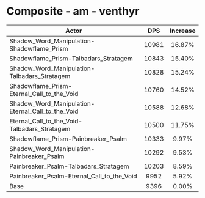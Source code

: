 # Composite - am - venthyr
| Actor | DPS | Increase |
|---|:---:|:---:|
|Shadow_Word_Manipulation-Shadowflame_Prism|10981|16.87%|
|Shadowflame_Prism-Talbadars_Stratagem|10843|15.40%|
|Shadow_Word_Manipulation-Talbadars_Stratagem|10828|15.24%|
|Shadowflame_Prism-Eternal_Call_to_the_Void|10760|14.52%|
|Shadow_Word_Manipulation-Eternal_Call_to_the_Void|10588|12.68%|
|Eternal_Call_to_the_Void-Talbadars_Stratagem|10500|11.75%|
|Shadowflame_Prism-Painbreaker_Psalm|10333|9.97%|
|Shadow_Word_Manipulation-Painbreaker_Psalm|10292|9.53%|
|Painbreaker_Psalm-Talbadars_Stratagem|10203|8.59%|
|Painbreaker_Psalm-Eternal_Call_to_the_Void|9952|5.92%|
|Base|9396|0.00%|
